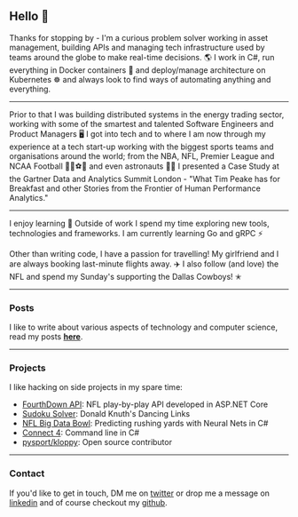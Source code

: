 
## Hello 👋

Thanks for stopping by - I'm a curious problem solver working in asset management, 
building APIs and managing tech infrastructure used by teams around the globe to 
make real-time decisions. 🌎 I work in C#, run everything in Docker containers 🐳 
and deploy/manage architecture on Kubernetes ☸ and always look to find ways of 
automating anything and everything.

* * *

Prior to that I was building distributed systems in the energy trading sector, working 
with some of the smartest and talented Software Engineers and Product Managers 🖥️ I got 
into tech and to where I am now through my experience at a tech start-up working with 
the biggest sports teams and organisations around the world; from the NBA, NFL, Premier 
League and NCAA Football 🏀🏈⚽🏃 and even astronauts 🧑‍🚀 I presented a Case Study at the 
Gartner Data and Analytics Summit London - "What Tim Peake has for Breakfast and other 
Stories from the Frontier of Human Performance Analytics."

* * *

I enjoy learning 🤟 Outside of work I spend my time exploring new tools, technologies 
and frameworks. I am currently learning Go and gRPC ⚡

Other than writing code, I have a passion for travelling! My girlfriend and I are 
always booking last-minute flights away. ✈️ I also follow (and love) the NFL and spend 
my Sunday's supporting the Dallas Cowboys! ✭

* * *

### Posts

I like to write about various aspects of technology and computer science, read my 
posts [**here**](./posts.html).

* * *

### Projects

I like hacking on side projects in my spare time:

- [FourthDown API](https://fourthdown.azurewebsites.net/): NFL play-by-play API 
developed in ASP.NET Core
- [Sudoku Solver](https://github.com/pratikthanki/Revlos): Donald Knuth's Dancing Links
- [NFL Big Data Bowl](https://github.com/pratikthanki/BigDataBowl): Predicting rushing 
yards with Neural Nets in C#
- [Connect 4](https://github.com/pratikthanki/Connect4): Command line in C#
- [pysport/kloppy](https://github.com/pysport/kloppy/): Open source contributor

* * *

### Contact

If you'd like to get in touch, DM me on [twitter](https://twitter.com/pratik_thanki) 
or drop me a message on [linkedin](https://www.linkedin.com/in/-pratikthanki/) and of 
course checkout my [github](https://github.com/pratikthanki/).
